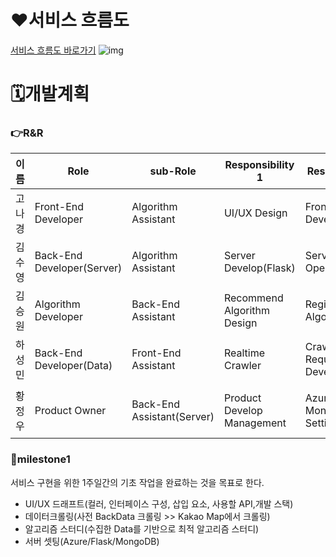 # ❤️서비스 흐름도
[서비스 흐름도 바로가기](https://whimsical.com/embed/TZC6SK5v72gc57a3J2p5ZG)
![img](https://img1.daumcdn.net/thumb/R1280x0/?scode=mtistory2&fname=https%3A%2F%2Fblog.kakaocdn.net%2Fdn%2FcRrvfE%2FbtqTqIZGj4d%2F2DTtOrCS677WFCxmxWMR9K%2Fimg.png)

# 🗓개발계획
### 👉R&R
| 이름 | Role | sub-Role | Responsibility 1 | Responsibility 2 | Responsibility 3 |
|--|--|--|--|--|--|
| 고나경 | Front-End Developer | Algorithm Assistant | UI/UX Design | Front-End Develop | Priority Algorithm Design |
| 김수영 | Back-End Developer(Server) | Algorithm Assistant | Server Develop(Flask) | Server Operation(Azure) | Algorithm Operation |
| 김승원 | Algorithm Developer | Back-End Assistant | Recommend Algorithm Design | Region Select Algorithm Design | Server Support |
| 하성민 | Back-End Developer(Data) | Front-End Assistant | Realtime Crawler | Crawling Request API Develop | Kakao Map API Develop(Front-End) |
| 황정우 | Product Owner | Back-End Assistant(Server) | Product Develop Management | Azure & MongoDB Initiate Setting | Crawler-DB Data Transaction Develop |


### 🎯milestone1
서비스 구현을 위한 1주일간의 기초 작업을 완료하는 것을 목표로 한다.
* UI/UX 드래프트(컬러, 인터페이스 구성, 삽입 요소, 사용할 API,개발 스택)
* 데이터크롤링(사전 BackData 크롤링 >> Kakao Map에서 크롤링)
* 알고리즘 스터디(수집한 Data를 기반으로 최적 알고리즘 스터디)
* 서버 셋팅(Azure/Flask/MongoDB)
